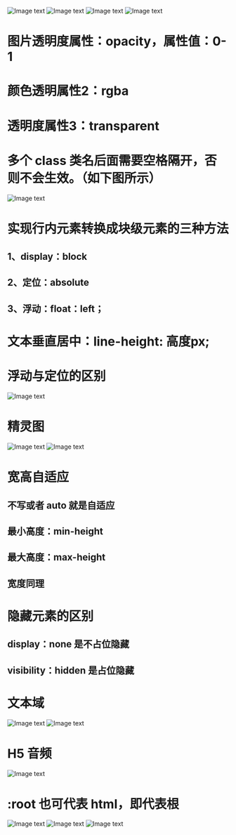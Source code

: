 ![Image text](https://github.com/wohccdaa/VS-code/blob/1d2ccd15e2112f97a69387d122e96635e710f4c9/img/%E5%85%83%E7%B4%A0%E4%B8%8E%E5%85%83%E7%B4%A0%E7%9A%84%E8%BE%B9%E8%B7%9D.png)
 ![Image text](https://github.com/wohccdaa/VS-code/blob/1abfcccc54b872bbbb5265867638810a3dbd172f/img/%E5%85%83%E7%B4%A0%E4%B8%8E%E8%BE%B9%E6%A1%86%E7%9A%84%E8%BE%B9%E8%B7%9D.png)
![Image text](https://github.com/wohccdaa/VS-code/blob/f8b3f3aba1136895ed479301c339f5ab316dfd60/img/%E5%9D%97%E5%85%83%E7%B4%A0%E7%89%B9%E7%82%B9%E7%9A%84%E5%9B%BE%E4%BE%8B.png)
![Image text](https://github.com/wohccdaa/VS-code/blob/0eb0e916754c75d72446050a677575193ddfa566/img/%E3%80%90%E5%AE%9A%E4%BD%8D%E3%80%91%E7%9F%A5%E8%AF%86%E7%82%B9.png)
# 图片透明度属性：opacity，属性值：0-1 #
# 颜色透明属性2：rgba
# 透明度属性3：transparent
# 多个 class 类名后面需要空格隔开，否则不会生效。（如下图所示）
![Image text](https://github.com/wohccdaa/VS-code/blob/efba670c38620957abba65b32bb514247a2a5139/img/PixPin_2024-05-14_07-48-51.png)
# 实现行内元素转换成块级元素的三种方法
## 1、display：block ##
## 2、定位：absolute ##
## 3、浮动：float：left； ##
# 文本垂直居中：line-height: 高度px; #
# 浮动与定位的区别 #
![Image text](https://github.com/wohccdaa/VS-code/blob/e3e5ae99417ccd17658bbfd5570128ddaf022e9c/img/%E6%B5%AE%E5%8A%A8%E4%B8%8E%E5%AE%9A%E4%BD%8D%E7%9A%84%E5%8C%BA%E5%88%AB.png)
# 精灵图 #
![Image text](https://github.com/wohccdaa/VS-code/blob/b9fa363321349cd2b6d249e40182934d4aef6927/img/%E7%B2%BE%E7%81%B5%E5%9B%BE.png)
![Image text](https://github.com/wohccdaa/VS-code/blob/b9fa363321349cd2b6d249e40182934d4aef6927/img/%E7%B2%BE%E7%81%B5%E5%9B%BE2.png)
# 宽高自适应 #
## 不写或者 auto 就是自适应 ##
## 最小高度：min-height ##
## 最大高度：max-height ##
## 宽度同理 ##
# 隐藏元素的区别 #
## display：none 是不占位隐藏 ##
## visibility：hidden 是占位隐藏 ##
# 文本域 #
![Image text](https://github.com/wohccdaa/VS-code/blob/0a5ec407c9599c6f1522b8211402e3274318488c/img/%E6%96%87%E6%9C%AC%E5%9F%9F1.png)
![Image text](https://github.com/wohccdaa/VS-code/blob/0a5ec407c9599c6f1522b8211402e3274318488c/img/%E6%96%87%E6%9C%AC%E5%9F%9F2.png)
# H5 音频 #
![Image text](https://github.com/wohccdaa/VS-code/blob/f8e99e8c7376223d1c83cbd1d80ce7198f93a7c9/img/h5%E9%9F%B3%E9%A2%91.png)
# :root 也可代表 html，即代表根
![Image text]()
![Image text]()
![Image text]()

